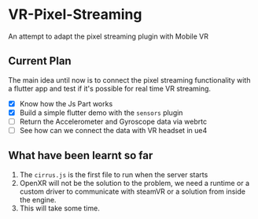 # VR-Pixel-Streaming
An attempt to adapt the pixel streaming plugin with Mobile VR

## Current Plan
The main idea until now is to connect the pixel streaming functionality with a flutter app and test if it's possible for real time VR streaming.

- [x] Know how the Js Part works
- [x] Build a simple flutter demo with the `sensors` plugin
- [ ] Return the Accelerometer and Gyroscope data via webrtc
- [ ] See how can we connect the data with VR headset in ue4

## What have been learnt so far
1. The `cirrus.js` is the first file to run when the server starts
2. OpenXR will not be the solution to the problem, we need a runtime or a custom driver to communicate with steamVR or a solution from inside the engine.
3. This will take some time.